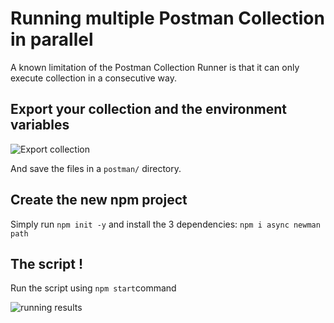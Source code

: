 # Running multiple Postman Collection in parallel

A known limitation of the Postman Collection Runner is that it can only execute collection in a consecutive way. 

## Export your collection and the environment variables

![Export collection](docs/export-collection.png)

And save the files in a `postman/` directory. 

## Create the new npm project

Simply run `npm init -y` and install the 3 dependencies: `npm i async newman path`

## The script !

Run the script using `npm start`command

![running results](docs/run-result.png)
